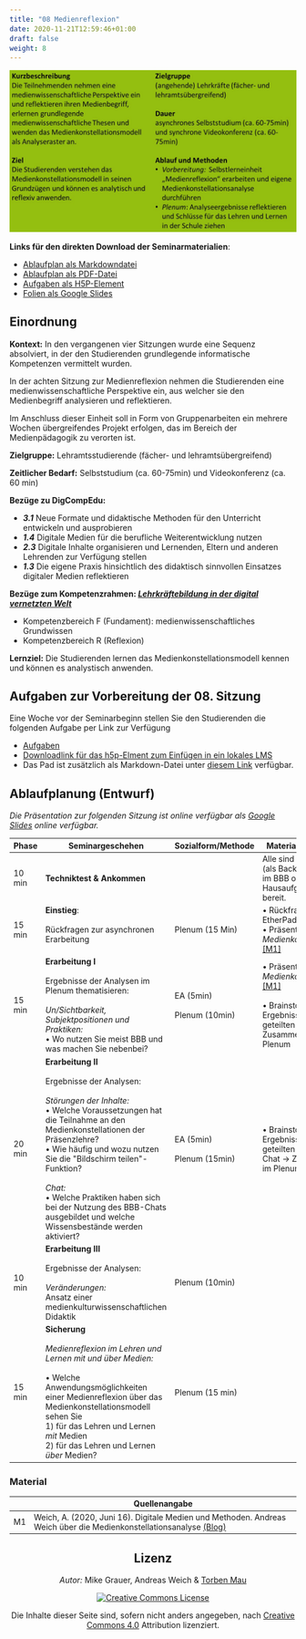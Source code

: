 ```yaml
---
title: "08 Medienreflexion"
date: 2020-11-21T12:59:46+01:00
draft: false
weight: 8
---
```


![](https://raw.githubusercontent.com/Lehrerbildung/Lehrerbildung.github.io/master/GenutzteBilder/Steckbriefe/steckbrief_8.jpg)

**Links für den direkten Download der Seminarmaterialien**:
* [Ablaufplan als Markdowndatei](https://raw.githubusercontent.com/Lehrerbildung/BKD-github/main/static/mds/8-MedienReflexion.md)
* [Ablaufplan als PDF-Datei](https://github.com/Lehrerbildung/BKD-github/raw/main/content/PDFs/8-MedienReflexion.pdf)
* [Aufgaben als H5P-Element](https://github.com/Lehrerbildung/BKD-github/raw/main/content/h5pElemente/8-MedienReflexion.h5p)
* [Folien als Google Slides](https://docs.google.com/presentation/d/1zUtHXd4MZWBcsZ0RzDAHnm9L8quf6XmOXw7BbT0hN2U/edit#slide=id.g9bca3f0860_0_126)


## Einordnung 
**Kontext:**
In den vergangenen vier Sitzungen wurde eine Sequenz absolviert, in der den Studierenden grundlegende informatische Kompetenzen vermittelt wurden.

In der achten Sitzung zur Medienreflexion nehmen die Studierenden eine medienwissenschaftliche Perspektive ein, aus welcher sie den Medienbegriff analysieren und reflektieren. 

Im Anschluss dieser Einheit soll in Form von Gruppenarbeiten ein mehrere Wochen übergreifendes Projekt erfolgen, das im Bereich der Medienpädagogik zu verorten ist.

**Zielgruppe:** Lehramtsstudierende (fächer- und lehramtsübergreifend)

**Zeitlicher Bedarf:** Selbststudium (ca. 60-75min) und Videokonferenz (ca. 60 min)

**Bezüge zu DigCompEdu:**
+ ***3.1*** Neue Formate und didaktische Methoden für den Unterricht entwickeln und ausprobieren
+ ***1.4*** Digitale Medien für die berufliche Weiterentwicklung nutzen
+ ***2.3*** Digitale Inhalte organisieren und Lernenden, Eltern und anderen Lehrenden zur Verfügung stellen
+ ***1.3*** Die eigene Praxis hinsichtlich des didaktisch sinnvollen Einsatzes digitaler Medien reflektieren

**Bezüge zum Kompetenzrahmen: *[Lehrkräftebildung in der digital vernetzten Welt](http://www.lehrerbildungsverbund-niedersachsen.de/index.php?s=KompetenzrahmenLehrkraeftebildunginderdigitalvernetztenWelt)*** 
+  Kompetenzbereich F (Fundament): medienwissenschaftliches Grundwissen
+  Kompetenzbereich R (Reflexion)

**Lernziel:** 
Die Studierenden lernen das Medienkonstellationsmodell kennen und können es analystisch anwenden.

## Aufgaben zur Vorbereitung der 08. Sitzung


Eine Woche vor der Seminarbeginn stellen Sie den Studierenden die folgenden  Aufgabe per Link zur Verfügung

* [Aufgaben](https://lehrerbildung.github.io/5_aufgaben/session8_aufgaben_h5p/)
* [Downloadlink für das h5p-Elment zum Einfügen in ein lokales LMS](https://github.com/Lehrerbildung/BKD-github/raw/main/content/h5pElemente/8-medienreflexion.h5p)
* Das Pad ist zusätzlich als Markdown-Datei unter [diesem Link](https://pad.gwdg.de/s/RG91FHjTY#) verfügbar.

## Ablaufplanung (Entwurf)

*Die Präsentation zur folgenden Sitzung ist online verfügbar als [Google Slides](https://docs.google.com/presentation/d/1zUtHXd4MZWBcsZ0RzDAHnm9L8quf6XmOXw7BbT0hN2U/edit?usp=sharing) online verfügbar.*



| Phase | Seminargeschehen | Sozialform/Methode | Material & Anmerkungen |
| -------- | -------- | -------- | -------- |
| 10 min |  **Techniktest & Ankommen** |  |Alle sind bei Rocket.Chat (als Backup), in Stud.IP und im BBB online. Handy und Hausaufgaben liegen bereit.  |
| 15 min | **Einstieg**: <br></br> Rückfragen zur asynchronen Erarbeitung <br></br> |Plenum (15 Min) |   • Rückfragen werden via EtherPad gesammelt <br> • Präsentation *Medienkonstellationsmodell* [[M1]](https://mediastudies.hypotheses.org/2361) |
| 15 min | **Erarbeitung I** <br></br> Ergebnisse der Analysen im Plenum thematisieren: <br></br> *Un/Sichtbarkeit, Subjektpositionen und Praktiken:* <br> • Wo nutzen Sie meist BBB und was machen Sie nebenbei?| EA (5min) <br></br>Plenum (10min) |• Präsentation *Medienkonstellationsmodell* [[M1]](https://mediastudies.hypotheses.org/2361) <br></br> • Brainstorming alleine; Ergebnissicherung in den geteilten Notizen -> Zusammenführung im Plenum|
| 20 min |  **Erarbeitung II** <br></br> Ergebnisse der Analysen: <br></br> *Störungen der Inhalte:* <br> • Welche Voraussetzungen hat die Teilnahme an den Medienkonstellationen der Präsenzlehre? <br> • Wie häufig und wozu nutzen Sie die "Bildschirm teilen"-Funktion? <br></br> *Chat:* <br> • Welche Praktiken haben sich bei der Nutzung des BBB-Chats ausgebildet und welche Wissensbestände werden aktiviert?| EA (5min) <br></br>Plenum (15min) |• Brainstorming alleine; Ergebnissicherung in den geteilten Notizen bzw. im Chat -> Zusammenführung im Plenum | 
|10 min  |**Erarbeitung III** <br></br> Ergebnisse der Analysen: <br></br> *Veränderungen:* <br> Ansatz einer medienkulturwissenschaftlichen Didaktik | Plenum (10min)  |    |
| 15 min |**Sicherung** <br></br> *Medienreflexion im Lehren und Lernen mit und über Medien:* <br><br>  • Welche Anwendungsmöglichkeiten einer Medienreflexion über das Medienkonstellationsmodell sehen Sie <br> 1) für das Lehren und Lernen *mit* Medien <br> 2) für das Lehren und Lernen *über* Medien?| Plenum (15 min) |    |




### Material 
|  | Quellenangabe | 
| -------- | -------- | 
| M1     | Weich, A. (2020, Juni 16). Digitale Medien und Methoden. Andreas Weich über die Medienkonstellationsanalyse [(Blog) ](https://mediastudies.hypotheses.org/2361)



<center>

## Lizenz
*Autor:* Mike Grauer, Andreas Weich & [Torben Mau](https://twitter.com/torbenmau)


<a rel="license" href="http://creativecommons.org/licenses/by/4.0/"><img alt="Creative Commons License" style="border-width:0" src="https://i.creativecommons.org/l/by/4.0/88x31.png" /></a><br/><p>Die Inhalte dieser Seite sind, sofern nicht anders angegeben, nach <a rel="license" href="http://creativecommons.org/licenses/by/4.0/">Creative Commons 4.0</a> Attribution lizenziert.</p>


</center>


